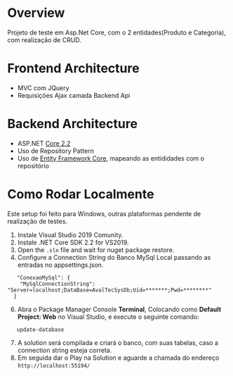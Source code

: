 # Overview
Projeto de teste em Asp.Net Core, com o 2 entidades(Produto e Categoria), com realização de CRUD.

# Frontend Architecture
- MVC com JQuery
- Requisições Ajax camada Backend Api

# Backend Architecture
- ASP.NET [Core 2.2](https://docs.microsoft.com/pt-br/aspnet/core/release-notes/aspnetcore-2.2)
- Uso de Repository Pattern 
- Uso de [Entity Framework Core](https://docs.microsoft.com/pt-br/ef/core/), mapeando as entididades com o repositório

# Como Rodar Localmente
Este setup foi feito para Windows, outras plataformas pendente de realização de testes.
1. Instale Visual Studio 2019 Comunity.
2. Instale .NET Core SDK 2.2 for VS2019.
4. Open the `.sln` file and wait for nuget package restore.
5. Configure a Connection String do Banco MySql Local passando as entradas no appsettings.json.
```
   "ConexaoMySql": {
    "MySqlConnectionString": "Server=localhost;DataBase=AvalTecSysDb;Uid=*******;Pwd=********"
  }
```
6. Abra o Package Manager Console **Terminal**, Colocando como **Default Project: Web** no Visual Studio, e execute o seguinte comando:
```
   update-database   
```
7. A solution será compilada e criará o banco, com suas tabelas, caso a connection string esteja correta.
8. Em seguida dar o Play na Solution e aguarde a chamada do endereço `http://localhost:55194/`

